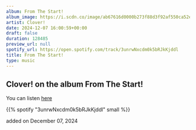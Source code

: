```yaml
---
album: From The Start!
album_image: https://i.scdn.co/image/ab67616d0000b273f88d3f92af550ca52e9a9bf2
artist: Clover!
date: 2024-12-07 16:00:59+00:00
draft: false
duration: 128485
preview_url: null
spotify_url: https://open.spotify.com/track/3unrwNxcdm0k5bRJkKjddl
title: From The Start!
type: music
---
```



## Clover! on the album From The Start!

You can listen [here](https://open.spotify.com/track/3unrwNxcdm0k5bRJkKjddl)

{{% spotify "3unrwNxcdm0k5bRJkKjddl" small %}}

added on December 07, 2024